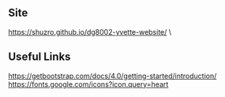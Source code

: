 ## Site
https://shuzro.github.io/dg8002-yvette-website/ \

## Useful Links
https://getbootstrap.com/docs/4.0/getting-started/introduction/ \
https://fonts.google.com/icons?icon.query=heart